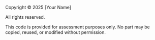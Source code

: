 Copyright © 2025 [Your Name]

All rights reserved.

This code is provided for assessment purposes only. No part may be copied, reused, or modified without permission.
